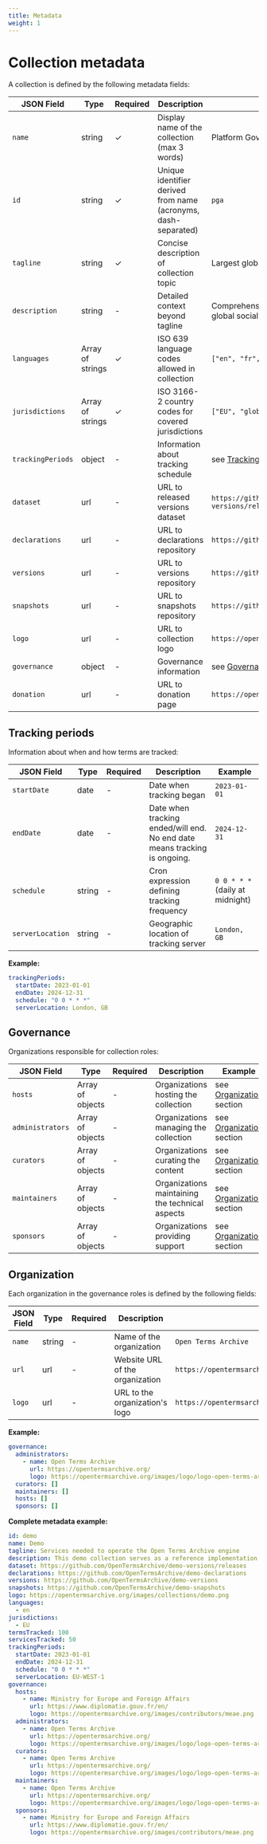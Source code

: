 ```yaml
---
title: Metadata
weight: 1
---
```


# Collection metadata

A collection is defined by the following metadata fields:

| JSON Field | Type | Required | Description | Example |
|------------|------|----------|-------------|---------|
| `name` | string | ✓ | Display name of the collection (max 3 words) | Platform Governance Archive |
| `id` | string | ✓ | Unique identifier derived from name (acronyms, dash-separated) | `pga` |
| `tagline` | string | ✓ | Concise description of collection topic | Largest global social media |
| `description` | string | - | Detailed context beyond tagline | Comprehensive collection of terms of service from major global social media platforms. |
| `languages` | Array of strings | ✓ | ISO 639 language codes allowed in collection | `["en", "fr", "de"]` |
| `jurisdictions` | Array of strings | ✓ | ISO 3166-2 country codes for covered jurisdictions | `["EU", "global"]` |
| `trackingPeriods` | object | - | Information about tracking schedule | see [Tracking Periods](#tracking-periods) section |
| `dataset` | url | - | URL to released versions dataset | `https://github.com/OpenTermsArchive/demo-versions/releases` |
| `declarations` | url | - | URL to declarations repository | `https://github.com/OpenTermsArchive/demo-declarations` |
| `versions` | url | - | URL to versions repository | `https://github.com/OpenTermsArchive/demo-versions` |
| `snapshots` | url | - | URL to snapshots repository | `https://github.com/OpenTermsArchive/demo-snapshots` |
| `logo` | url | - | URL to collection logo | `https://opentermsarchive.org/images/collections/demo.png` |
| `governance` | object | - | Governance information | see [Governance](#governance) section |
| `donation` | url | - | URL to donation page | `https://opentermsarchive.org/donate` |

## Tracking periods

Information about when and how terms are tracked:

| JSON Field | Type | Required | Description | Example |
|------------|------|----------|-------------|---------|
| `startDate` | date | - | Date when tracking began | `2023-01-01` |
| `endDate` | date | - | Date when tracking ended/will end. No end date means tracking is ongoing. | `2024-12-31` |
| `schedule` | string | - | Cron expression defining tracking frequency | `0 0 * * *` (daily at midnight) |
| `serverLocation` | string | - | Geographic location of tracking server | `London, GB` |

**Example:**

```yaml
trackingPeriods:
  startDate: 2023-01-01
  endDate: 2024-12-31
  schedule: "0 0 * * *"
  serverLocation: London, GB
```

## Governance

Organizations responsible for collection roles:

| JSON Field | Type | Required | Description | Example |
|------------|------|----------|-------------|---------|
| `hosts` | Array of objects | - | Organizations hosting the collection | see [Organization](#organization) section |
| `administrators` | Array of objects | - | Organizations managing the collection | see [Organization](#organization) section |
| `curators` | Array of objects | - | Organizations curating the content | see [Organization](#organization) section |
| `maintainers` | Array of objects | - | Organizations maintaining the technical aspects | see [Organization](#organization) section |
| `sponsors` | Array of objects | - | Organizations providing support | see [Organization](#organization) section |

## Organization

Each organization in the governance roles is defined by the following fields:

| JSON Field | Type | Required | Description | Example |
|------------|------|----------|-------------|---------|
| `name` | string | - | Name of the organization | `Open Terms Archive` |
| `url` | url | - | Website URL of the organization | `https://opentermsarchive.org/` |
| `logo` | url | - | URL to the organization's logo | `https://opentermsarchive.org/images/logo/logo.png` |

**Example:**

```yaml
governance:
  administrators:
    - name: Open Terms Archive
      url: https://opentermsarchive.org/
      logo: https://opentermsarchive.org/images/logo/logo-open-terms-archive-black.png
  curators: []
  maintainers: []
  hosts: []
  sponsors: []
```

**Complete metadata example:**

```yaml
id: demo
name: Demo
tagline: Services needed to operate the Open Terms Archive engine
description: This demo collection serves as a reference implementation...
dataset: https://github.com/OpenTermsArchive/demo-versions/releases
declarations: https://github.com/OpenTermsArchive/demo-declarations
versions: https://github.com/OpenTermsArchive/demo-versions
snapshots: https://github.com/OpenTermsArchive/demo-snapshots
logo: https://opentermsarchive.org/images/collections/demo.png
languages: 
  - en
jurisdictions:
  - EU
termsTracked: 100
servicesTracked: 50
trackingPeriods:
  startDate: 2023-01-01
  endDate: 2024-12-31
  schedule: "0 0 * * *"
  serverLocation: EU-WEST-1
governance:
  hosts: 
    - name: Ministry for Europe and Foreign Affairs
      url: https://www.diplomatie.gouv.fr/en/
      logo: https://opentermsarchive.org/images/contributors/meae.png
  administrators:
    - name: Open Terms Archive
      url: https://opentermsarchive.org/
      logo: https://opentermsarchive.org/images/logo/logo-open-terms-archive-black.png
  curators:
    - name: Open Terms Archive
      url: https://opentermsarchive.org/
      logo: https://opentermsarchive.org/images/logo/logo-open-terms-archive-black.png
  maintainers:
    - name: Open Terms Archive
      url: https://opentermsarchive.org/
      logo: https://opentermsarchive.org/images/logo/logo-open-terms-archive-black.png
  sponsors: 
    - name: Ministry for Europe and Foreign Affairs
      url: https://www.diplomatie.gouv.fr/en/
      logo: https://opentermsarchive.org/images/contributors/meae.png
```
